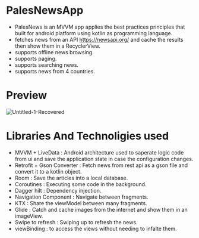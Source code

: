 # PalesNewsApp
- PalesNews is an MVVM app applies the best practices principles that built for android platform using kotlin as programming language.
- fetches news from an API https://newsapi.org/ and cache the results then show them in a RecyclerView.
- supports offline news browsing.
- supports paging.
- supports searching news.
- supports news from 4 countries.

# Preview
![Untitled-1-Recovered](https://user-images.githubusercontent.com/78867217/164836681-17bea3f0-f550-48da-b4c2-18a43ea25cb1.jpg)

# Libraries And Technoligies used
- MVVM + LiveData : Android architecture used to saperate logic code from ui and save the application state in case the configuration changes.
- Retrofit + Gson Converter : Fetch news from rest api as a gson file and convert it to a kotlin object.
- Room : Save the articles into a local database.
- Coroutines : Executing some code in the background.
- Dagger hilt : Dependency injection.
- Navigation Component : Navigate between fragments.
- KTX : Share the viewModel between many fragments.
- Glide : Catch and cache images from the internet and show them in an imageView.
- Swipe to refresh : Swiping up to refresh the news.
- viewBinding : to access the views without needing to infalte them.
